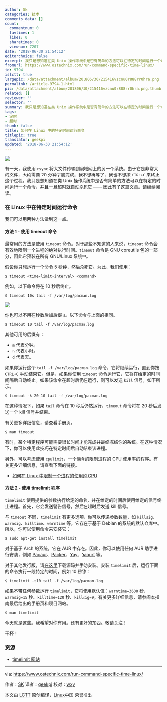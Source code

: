 ```yaml
---
author: Sk
categories: 技术
comments_data: []
count:
  commentnum: 0
  favtimes: 1
  likes: 0
  sharetimes: 0
  viewnum: 7207
date: '2018-06-30 21:54:12'
editorchoice: false
excerpt: 我只是想知道在类 Unix 操作系统中是否有简单的方法可以在特定的时间运行一个命令，并且一旦超时就自动杀死它
fromurl: https://www.ostechnix.com/run-command-specific-time-linux/
id: 9794
islctt: true
largepic: /data/attachment/album/201806/30/215416vzcnu0r888rr0hra.png
permalink: /article-9794-1.html
pic: /data/attachment/album/201806/30/215416vzcnu0r888rr0hra.png.thumb.jpg
related: []
reviewer: ''
selector: ''
summary: 我只是想知道在类 Unix 操作系统中是否有简单的方法可以在特定的时间运行一个命令，并且一旦超时就自动杀死它
tags:
- 定时
- 超时
thumb: false
title: 如何在 Linux 中的特定时间运行命令
titlepic: true
translator: geekpi
updated: '2018-06-30 21:54:12'
---
```


![](/data/attachment/album/201806/30/215416vzcnu0r888rr0hra.png)


有一天，我使用 `rsync` 将大文件传输到局域网上的另一个系统。由于它是非常大的文件，大约需要 20 分钟才能完成。我不想再等了，我也不想按 `CTRL+C` 来终止这个过程。我只是想知道在类 Unix 操作系统中是否有简单的方法可以在特定的时间运行一个命令，并且一旦超时就自动杀死它 —— 因此有了这篇文章。请继续阅读。


### 在 Linux 中在特定时间运行命令


我们可以用两种方法做到这一点。


#### 方法 1 - 使用 timeout 命令


最常用的方法是使用 `timeout` 命令。对于那些不知道的人来说，`timeout` 命令会有效地限制一个进程的绝对执行时间。`timeout` 命令是 GNU coreutils 包的一部分，因此它预装在所有 GNU/Linux 系统中。


假设你只想运行一个命令 5 秒钟，然后杀死它。为此，我们使用：



```
$ timeout <time-limit-interval> <command>

```

例如，以下命令将在 10 秒后终止。



```
$ timeout 10s tail -f /var/log/pacman.log

```

![](/data/attachment/album/201806/30/215418ewnz5ikwitiiu9jt.gif)


你也可以不用在秒数后加后缀 `s`。以下命令与上面的相同。



```
$ timeout 10 tail -f /var/log/pacman.log

```

其他可用的后缀有：


* `m` 代表分钟。
* `h` 代表小时。
* `d` 代表天。


如果你运行这个 `tail -f /var/log/pacman.log` 命令，它将继续运行，直到你按 `CTRL+C` 手动结束它。但是，如果你使用 `timeout` 命令运行它，它将在给定的时间间隔后自动终止。如果该命令在超时后仍在运行，则可以发送 `kill` 信号，如下所示。



```
$ timeout -k 20 10 tail -f /var/log/pacman.log

```

在这种情况下，如果 `tail` 命令在 10 秒后仍然运行，`timeout` 命令将在 20 秒后发送一个 kill 信号并结束。


有关更多详细信息，请查看手册页。



```
$ man timeout

```

有时，某个特定程序可能需要很长时间才能完成并最终冻结你的系统。在这种情况下，你可以使用此技巧在特定时间后自动结束该进程。


另外，可以考虑使用 `cpulimit`，一个简单的限制进程的 CPU 使用率的程序。有关更多详细信息，请查看下面的链接。


* [如何在 Linux 中限制一个进程的使用的 CPU](https://www.ostechnix.com/how-to-limit-cpu-usage-of-a-process-in-linux/)


#### 方法 2 - 使用 timelimit 程序


`timelimit` 使用提供的参数执行给定的命令，并在给定的时间后使用给定的信号终止进程。首先，它会发送警告信号，然后在超时后发送 kill 信号。


与 `timeout` 不同，`timelimit` 有更多选项。你可以传递参数数量，如 `killsig`、`warnsig`、`killtime`、`warntime` 等。它存在于基于 Debian 的系统的默认仓库中。所以，你可以使用命令来安装它：



```
$ sudo apt-get install timelimit

```

对于基于 Arch 的系统，它在 AUR 中存在。因此，你可以使用任何 AUR 助手进行安装，例如 [Pacaur](https://www.ostechnix.com/install-pacaur-arch-linux/)、[Packer](https://www.ostechnix.com/install-packer-arch-linux-2/)、[Yay](https://www.ostechnix.com/yay-found-yet-another-reliable-aur-helper/)、[Yaourt](https://www.ostechnix.com/install-yaourt-arch-linux/) 等。


对于其他发行版，请[在这里](http://devel.ringlet.net/sysutils/timelimit/#download)下载源码并手动安装。安装 `timelimit` 后，运行下面的命令执行一段特定的时间，例如 10 秒钟：



```
$ timelimit -t10 tail -f /var/log/pacman.log

```

如果不带任何参数运行 `timelimit`，它将使用默认值：`warntime=3600` 秒、`warnsig=15` 秒、`killtime=120` 秒、`killsig=9`。有关更多详细信息，请参阅本指南最后给出的手册页和项目网站。



```
$ man timelimit

```

今天就是这些。我希望对你有用。还有更好的东西。敬请关注！


干杯！


### 资源


* [timelimit 网站](http://devel.ringlet.net/sysutils/timelimit/)




---


via: <https://www.ostechnix.com/run-command-specific-time-linux/>


作者：[SK](https://www.ostechnix.com/author/sk/) 译者：[geekpi](https://github.com/geekpi) 校对：[wxy](https://github.com/wxy)


本文由 [LCTT](https://github.com/LCTT/TranslateProject) 原创编译，[Linux中国](https://linux.cn/) 荣誉推出